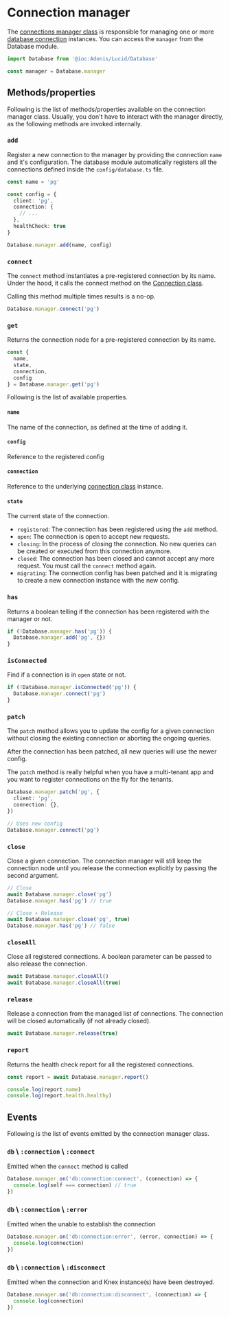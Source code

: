 # Connection manager

The [connections manager class](https://github.com/adonisjs/lucid/blob/efed38908680cca3b288d9b2a123586fab155b1d/src/Connection/Manager.ts#L32) is responsible for managing one or more [database connection](./connection.md) instances. You can access the `manager` from the Database module.

```ts
import Database from '@ioc:Adonis/Lucid/Database'

const manager = Database.manager
```

## Methods/properties
Following is the list of methods/properties available on the connection manager class. Usually, you don't have to interact with the manager directly, as the following methods are invoked internally.

### `add`
Register a new connection to the manager by providing the connection `name` and it's configuration. The database module automatically registers all the connections defined inside the `config/database.ts` file.

```ts
const name = 'pg'

const config = {
  client: 'pg',
  connection: {
    // ...
  },
  healthCheck: true
}

Database.manager.add(name, config)
```

### `connect`
The `connect` method instantiates a pre-registered connection by its name. Under the hood, it calls the connect method on the [Connection class](https://github.com/adonisjs/lucid/blob/efed38908680cca3b288d9b2a123586fab155b1d/src/Connection/Manager.ts#L126).

Calling this method multiple times results is a no-op.

```ts
Database.manager.connect('pg')
```

### `get`
Returns the connection node for a pre-registered connection by its name.

```ts
const {
  name,
  state,
  connection,
  config
} = Database.manager.get('pg')
```

Following is the list of available properties.

#### `name`
The name of the connection, as defined at the time of adding it.

#### `config`
Reference to the registered config

#### `connection`
Reference to the underlying [connection class](./connection.md) instance. 

#### `state`
The current state of the connection.

- `registered`: The connection has been registered using the `add` method.
- `open`: The connection is open to accept new requests.
- `closing`: In the process of closing the connection. No new queries can be created or executed from this connection anymore.
- `closed`: The connection has been closed and cannot accept any more request. You must call the `connect` method again.
- `migrating`: The connection config has been patched and it is migrating to create a new connection instance with the new config.

### `has`
Returns a boolean telling if the connection has been registered with the manager or not.

```ts
if (!Database.manager.has('pg')) {
  Database.manager.add('pg', {})
}
```

### `isConnected`
Find if a connection is in `open` state or not.

```ts
if (!Database.manager.isConnected('pg')) {
  Database.manager.connect('pg')
}
```

### `patch`
The `patch` method allows you to update the config for a given connection without closing the existing connection or aborting the ongoing queries.

After the connection has been patched, all new queries will use the newer config.

The `patch` method is really helpful when you have a multi-tenant app and you want to register connections on the fly for the tenants.

```ts
Database.manager.patch('pg', {
  client: 'pg',
  connection: {},
})

// Uses new config
Database.manager.connect('pg')
```

### `close`
Close a given connection. The connection manager will still keep the connection node until you release the connection explicitly by passing the second argument.

```ts
// Close
await Database.manager.close('pg')
Database.manager.has('pg') // true
```

```ts
// Close + Release
await Database.manager.close('pg', true)
Database.manager.has('pg') // false
```

### `closeAll`
Close all registered connections. A boolean parameter can be passed to also release the connection.

```ts
await Database.manager.closeAll()
await Database.manager.closeAll(true)
```

### `release`
Release a connection from the managed list of connections. The connection will be closed automatically (if not already closed).

```ts
await Database.manager.release(true)
```

### `report`
Returns the health check report for all the registered connections.

```ts
const report = await Database.manager.report()

console.log(report.name)
console.log(report.health.healthy)
```

## Events
Following is the list of events emitted by the connection manager class. 

### `db` \ `:connection` \ `:connect`
Emitted when the `connect` method is called

```ts
Database.manager.on('db:connection:connect', (connection) => {
  console.log(self === connection) // true
})
```

### `db` \ `:connection` \ `:error`
Emitted when the unable to establish the connection

```ts
Database.manager.on('db:connection:error', (error, connection) => {
  console.log(connection)
})
```

### `db` \ `:connection` \ `:disconnect`
Emitted when the connection and Knex instance(s) have been destroyed.

```ts
Database.manager.on('db:connection:disconnect', (connection) => {
  console.log(connection)
})
```
